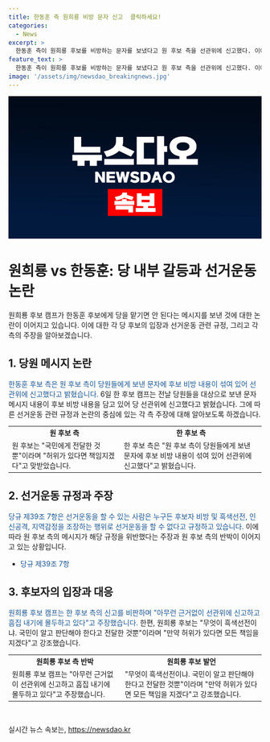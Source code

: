 ```yaml
---
title: 한동훈 측 원희룡 비방 문자 신고  클릭하세요!
categories:
  - News
excerpt: >
  한동훈 측이 원희룡 후보를 비방하는 문자를 보냈다고 원 후보 측을 선관위에 신고했다. 이에 원 후보 측은 국민이 알고 판단해야 한다며 반박했다. 두 후보 측 간의 공방이 심화되고 있으며, 선거운동 규정 위반 여부에 대한 논란이 확산되고 있다. 2022 대선 경쟁에서 두 후보의 입장과 행보가 주목받고 있다.
feature_text: >
  한동훈 측이 원희룡 후보를 비방하는 문자를 보냈다고 원 후보 측을 선관위에 신고했다. 이에 원 후보 측은 국민이 알고 판단해야 한다며 반박했다. 두 후보 측 간의 공방이 심화되고 있으며, 선거운동 규정 위반 여부에 대한 논란이 확산되고 있다. 2022 대선 경쟁에서 두 후보의 입장과 행보가 주목받고 있다.
image: '/assets/img/newsdao_breakingnews.jpg'
---
```


<p><img src="/assets/img/newsdao_breakingnews.jpg" alt="flaretime 속보" /></p>

<h1>원희룡 vs 한동훈: 당 내부 갈등과 선거운동 논란</h1>

<p data-ke-size="size16">원희룡 후보 캠프가 한동훈 후보에게 당을 맡기면 안 된다는 메시지를 보낸 것에 대한 논란이 이어지고 있습니다. 이에 대한 각 당 후보의 입장과 선거운동 관련 규정, 그리고 각 측의 주장을 알아보겠습니다.</p>

<h2 data-ke-size="size26">1. 당원 메시지 논란</h2>

<p><span style="color: #1a5490;">한동훈 후보 측은 원 후보 측이 당원들에게 보낸 문자에 후보 비방 내용이 섞여 있어 선관위에 신고했다고 밝혔습니다.</span> 6일 한 후보 캠프는 전날 당원들을 대상으로 보낸 문자메시지 내용이 후보 비방 내용을 담고 있어 당 선관위에 신고했다고 밝혔습니다. 그에 따른 선거운동 관련 규정과 논란의 중심에 있는 각 측 주장에 대해 알아보도록 하겠습니다.</p>

<table>
    <tr>
        <td style="text-align: center; height: 17px;"><b>원 후보 측</b></td>
        <td style="text-align: center; height: 17px;"><b>한 후보 측</b></td>
    </tr>
    <tr>
        <td>원 후보는 "국민에게 전달한 것 뿐"이라며 "허위가 있다면 책임지겠다"고 맞받았습니다.</td>
        <td>한 후보 측은 "원 후보 측이 당원들에게 보낸 문자에 후보 비방 내용이 섞여 있어 선관위에 신고했다"고 밝혔습니다.</td>
    </tr>
</table>

<h2 data-ke-size="size26">2. 선거운동 규정과 주장</h2>

<p><span style="color: #1a5490;">당규 제39조 7항은 선거운동을 할 수 있는 사람은 누구든 후보자 비방 및 흑색선전, 인신공격, 지역감정을 조장하는 행위로 선거운동을 할 수 없다고 규정하고 있습니다.</span> 이에 따라 원 후보 측의 메시지가 해당 규정을 위반했다는 주장과 원 후보 측의 반박이 이어지고 있는 상황입니다.</p>

<ul>
    <li><span style="color: #1a5490;">당규 제39조 7항</span></li>
</ul>

<h2 data-ke-size="size26">3. 후보자의 입장과 대응</h2>

<p><span style="color: #1a5490;">원희룡 후보 캠프는 한 후보 측의 신고를 비판하며 "아무런 근거없이 선관위에 신고하고 흠집 내기에 몰두하고 있다"고 주장했습니다.</span> 한편, 원희룡 후보는 "무엇이 흑색선전이냐. 국민이 알고 판단해야 한다고 전달한 것뿐"이라며 "만약 허위가 있다면 모든 책임을 지겠다"고 강조했습니다.</p>

<table>
    <tr>
        <td style="text-align: center; height: 17px;"><b>원희룡 후보 측 반박</b></td>
        <td style="text-align: center; height: 17px;"><b>원희룡 후보 발언</b></td>
    </tr>
    <tr>
        <td>원희룡 후보 캠프는 "아무런 근거없이 선관위에 신고하고 흠집 내기에 몰두하고 있다"고 주장했습니다.</td>
        <td>"무엇이 흑색선전이냐. 국민이 알고 판단해야 한다고 전달한 것뿐"이라며 "만약 허위가 있다면 모든 책임을 지겠다"고 강조했습니다.</td>
    </tr>
</table>

<p data-ke-size="size16">&nbsp;</p>
실시간 뉴스 속보는, <a href="https://newsdao.kr" rel="dofollow">https://newsdao.kr</a>


